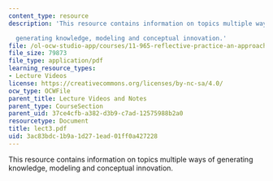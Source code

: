 ```yaml
---
content_type: resource
description: 'This resource contains information on topics multiple ways of

  generating knowledge, modeling and conceptual innovation.'
file: /ol-ocw-studio-app/courses/11-965-reflective-practice-an-approach-for-expanding-your-learning-frontiers-january-iap-2007/3ac83bdc1b9a1d271ead01ff0a427228_lect3.pdf
file_size: 79873
file_type: application/pdf
learning_resource_types:
- Lecture Videos
license: https://creativecommons.org/licenses/by-nc-sa/4.0/
ocw_type: OCWFile
parent_title: Lecture Videos and Notes
parent_type: CourseSection
parent_uid: 37ce4cfb-a382-d3b9-c7ad-12575988b2a0
resourcetype: Document
title: lect3.pdf
uid: 3ac83bdc-1b9a-1d27-1ead-01ff0a427228
---
```

This resource contains information on topics multiple ways of
generating knowledge, modeling and conceptual innovation.